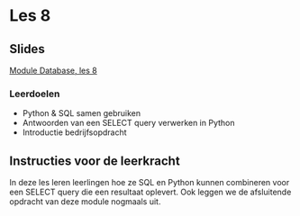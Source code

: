 # Les 8

## Slides

[Module Database, les 8](https://slides.com/felienne/pidk-k3-m2-l8)

### Leerdoelen

* Python & SQL samen gebruiken
* Antwoorden van een SELECT query verwerken in Python
* Introductie bedrijfsopdracht

## Instructies voor de leerkracht <a href="#instructies-voor-de-leerkracht" id="instructies-voor-de-leerkracht"></a>

In deze les leren leerlingen hoe ze SQL en Python kunnen combineren voor een SELECT query die een resultaat oplevert. Ook leggen we de afsluitende opdracht van deze module nogmaals uit.
